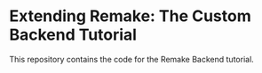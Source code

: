 # Extending Remake: The Custom Backend Tutorial

This repository contains the code for the Remake Backend tutorial.

